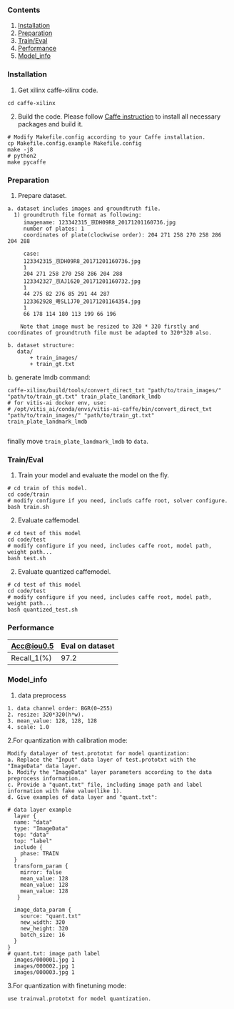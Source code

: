 ### Contents
1. [Installation](#installation)
2. [Preparation](#preparation)
3. [Train/Eval](#traineval)
4. [Performance](#performance)
5. [Model_info](#model_info)  

### Installation
1. Get xilinx caffe-xilinx code. 
  ```shell
  cd caffe-xilinx
  ```

2. Build the code. Please follow [Caffe instruction](http://caffe.berkeleyvision.org/installation.html) to install all necessary packages and build it.
  ```shell
  # Modify Makefile.config according to your Caffe installation.
  cp Makefile.config.example Makefile.config
  make -j8
  # python2
  make pycaffe
  ```

### Preparation

1. Prepare dataset.
  ```  
  a. dataset includes images and groundtruth file.
    1) groundtruth file format as following:
       imagename: 123342315_京DH09R8_20171201160736.jpg
       number of plates: 1
       coordinates of plate(clockwise order): 204 271 258 270 258 286 204 288

       case:
       123342315_京DH09R8_20171201160736.jpg
       1
       204 271 258 270 258 286 204 288
       123342327_京AJ1620_20171201160732.jpg
       1
       44 275 82 276 85 291 44 287
       123362928_粤SL1J70_20171201164354.jpg
       1
       66 178 114 180 113 199 66 196

      Note that image must be resized to 320 * 320 firstly and coordinates of groundtruth file must be adapted to 320*320 also. 

  b. dataset structure:
     data/
         + train_images/
         + train_gt.txt
  ```
  b. generate lmdb command:
  ```
  caffe-xilinx/build/tools/convert_direct_txt "path/to/train_images/" "path/to/train_gt.txt" train_plate_landmark_lmdb
  # for vitis-ai docker env, use:
  # /opt/vitis_ai/conda/envs/vitis-ai-caffe/bin/convert_direct_txt "path/to/train_images/" "path/to/train_gt.txt" train_plate_landmark_lmdb
  

  ```
  finally move `train_plate_landmark_lmdb` to `data`.

### Train/Eval
1. Train your model and evaluate the model on the fly.
  ```shell
  # cd train of this model.
  cd code/train
  # modify configure if you need, includs caffe root, solver configure.
  bash train.sh 
  ```

2. Evaluate caffemodel.
  ```shell
  # cd test of this model
  cd code/test
  # modify configure if you need, includes caffe root, model path, weight path... 
  bash test.sh
  ```

2. Evaluate quantized caffemodel.
  ```shell
  # cd test of this model
  cd code/test
  # modify configure if you need, includes caffe root, model path, weight path... 
  bash quantized_test.sh
  ```


### Performance

|Acc@iou0.5 |Eval on dataset| 
|----|----|
|Recall_1(%)|97.2|


### Model_info

1. data preprocess
```
1. data channel order: BGR(0~255)                  
2. resize: 320*320(h*w).
3. mean_value: 128, 128, 128
4. scale: 1.0
```
2.For quantization with calibration mode:
  ```
  Modify datalayer of test.prototxt for model quantization:
  a. Replace the "Input" data layer of test.prototxt with the "ImageData" data layer.
  b. Modify the "ImageData" layer parameters according to the data preprocess information.
  c. Provide a "quant.txt" file, including image path and label information with fake value(like 1).
  d. Give examples of data layer and "quant.txt":

  # data layer example
    layer {
    name: "data"
    type: "ImageData"
    top: "data"
    top: "label"
    include {
      phase: TRAIN
    }
    transform_param {
      mirror: false
      mean_value: 128
      mean_value: 128
      mean_value: 128
     }

    image_data_param {
      source: "quant.txt"
      new_width: 320 
      new_height: 320
      batch_size: 16
    }
  }
  # quant.txt: image path label
    images/000001.jpg 1
    images/000002.jpg 1
    images/000003.jpg 1

  ```
3.For quantization with finetuning mode: 
  ```
  use trainval.prototxt for model quantization.
  ```
